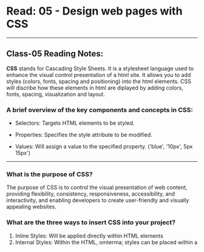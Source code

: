 # Read: 05 - Design web pages with CSS

---

## Class-05 Reading Notes:

**CSS** stands for Cascading Style Sheets.  It is a stylesheet language used to enhance the visual control presentation of a html site.  It allows you to add styles (colors, fonts, spacing and positioning) into the html elements. CSS will discribe how these elements in html are diplayed by adding colors, fonts, spacing, visualization and layout.  


### A brief overview of the key components and concepts in CSS:

- Selectors: Targets HTML elements to be styled. 

- Properties: Specifies the style attribute to be modified.  

- Values: Will assign a value to the specified property. ('blue', '10px', 5px 15px')

---

### What is the purpose of CSS?

The purpose of CSS is to control the visual presentation of web content, providing flexibility, consistency, responsiveness, accessibility, and interactivity, and enabling developers to create user-friendly and visually appealing websites. 



### What are the three ways to insert CSS into your project?

1. Inline Styles: Will be applied directly within HTML elements
1. Internal Styles: Within the HTML, omterma; styles can be placed within a <style> tag.
`<h1 style='color: green;">Hello World!</h1>`
1. External Styles: Are stored in a sperate file (with a ".css" extension) and is linked within the html file. this is the perfered method.  

### Write an example of a CSS rule that would give all <p> elements red text

*Within the '.css' file:*

```
p {
     color: red;
}
```

\'p' is the sector, which will targets all
\'<p>' elements within the html file.
\'color: red;' is the decclaration.
\'color' is the CSS property, and 'red' is the value.


*** This will then make the website display all the \'<p>' elemets in red. ***


:wave:

:point_right: Link to my Read 05 - [Design web pages with CSS](https://brettf5.github.io/reading-notes/code102/class-05) :point_left:
